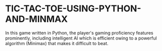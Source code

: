 # TIC-TAC-TOE-USING-PYTHON-AND-MINMAX
In this game written in Python, the player's gaming proficiency features prominently, including intelligent AI which is efficient owing to a powerful algorithm (Minimax) that makes it difficult to beat.
